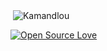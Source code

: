 <p>&nbsp;<img align="center" src="http://github-profile-summary-cards.vercel.app/api/cards/profile-details?username=Kamandlou&theme=github_dark" alt="Kamandlou" /></p>

[![Open Source Love](https://badges.frapsoft.com/os/v1/open-source.svg?v=102)](https://github.com/ellerbrock/open-source-badge/)
